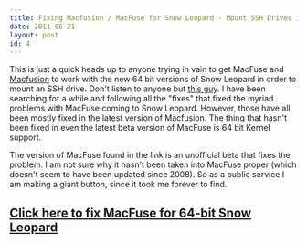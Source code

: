 ```yaml
---
title: Fixing Macfusion / MacFuse for Snow Leopard - Mount SSH Drives in Mac OS X
date: 2011-06-21
layout: post
id: 4
---
```


This is just a quick heads up to anyone trying in vain to get MacFuse and <a href="macfusionapp.org">Macfusion</a> to work with the new 64 bit versions of Snow Leopard in order to mount an SSH drive. Don't listen to anyone but <a href="http://www.offthehill.org/articles/2010/12/31/macfuse-for-64-bit-snow-leopard/">this guy</a>. I have been searching for a while and following all the "fixes" that fixed the myriad problems with MacFuse coming to Snow Leopard. However, those have all been mostly fixed in the latest version of Macfusion. The thing that hasn't been fixed in even the latest beta version of MacFuse is 64 bit Kernel support. 


The version of MacFuse found in the link is an unofficial beta that fixes the problem. I am not sure why it hasn't been taken into MacFuse proper (which doesn't seem to have been updated since 2008). So as a public service I am making a giant button, since it took me forever to find.


<a href="http://www.offthehill.org/articles/2010/12/31/macfuse-for-64-bit-snow-leopard/"><h2>Click here to fix MacFuse for 64-bit Snow Leopard</h2></a>
